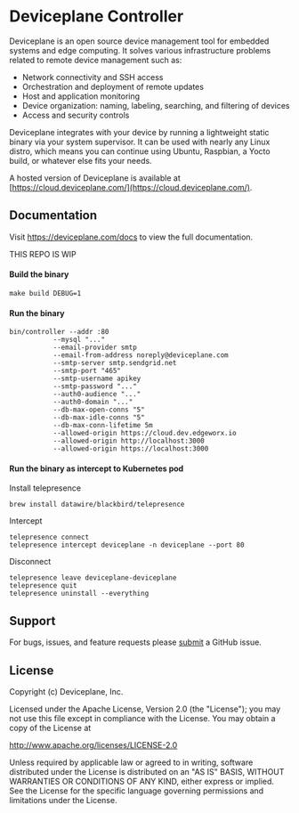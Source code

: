 # Deviceplane Controller

Deviceplane is an open source device management tool for embedded systems and edge computing. It solves various infrastructure problems related to remote device management such as:

- Network connectivity and SSH access
- Orchestration and deployment of remote updates
- Host and application monitoring
- Device organization: naming, labeling, searching, and filtering of devices
- Access and security controls

Deviceplane integrates with your device by running a lightweight static binary via your system supervisor. It can be used with nearly any Linux distro, which means you can continue using Ubuntu, Raspbian, a Yocto build, or whatever else fits your needs.

A hosted version of Deviceplane is available at [https://cloud.deviceplane.com/](https://cloud.deviceplane.com/).

## Documentation

Visit <a aria-label="next.js learn" href="https://deviceplane.com/docs">https://deviceplane.com/docs</a> to view the full documentation.

THIS REPO IS WIP

#### Build the binary

```
make build DEBUG=1
```

#### Run the binary

```
bin/controller --addr :80
	       --mysql "..."
	       --email-provider smtp
	       --email-from-address noreply@deviceplane.com
	       --smtp-server smtp.sendgrid.net
	       --smtp-port "465"
	       --smtp-username apikey
	       --smtp-password "..."
	       --auth0-audience "..."
	       --auth0-domain "..."
	       --db-max-open-conns "5"
	       --db-max-idle-conns "5"
	       --db-max-conn-lifetime 5m
	       --allowed-origin https://cloud.dev.edgeworx.io
	       --allowed-origin http://localhost:3000
	       --allowed-origin https://localhost:3000
```

#### Run the binary as intercept to Kubernetes pod

Install telepresence

```
brew install datawire/blackbird/telepresence
```

Intercept

```
telepresence connect
telepresence intercept deviceplane -n deviceplane --port 80
```

Disconnect

```
telepresence leave deviceplane-deviceplane
telepresence quit
telepresence uninstall --everything
```

## Support

For bugs, issues, and feature requests please [submit](//github.com/deviceplane/controller/issues/new) a GitHub issue.

## License

Copyright (c) Deviceplane, Inc.

Licensed under the Apache License, Version 2.0 (the "License"); you may not use this file except in compliance with the License. You may obtain a copy of the License at

http://www.apache.org/licenses/LICENSE-2.0

Unless required by applicable law or agreed to in writing, software distributed under the License is distributed on an "AS IS" BASIS, WITHOUT WARRANTIES OR CONDITIONS OF ANY KIND, either express or implied. See the License for the specific language governing permissions and limitations under the License.